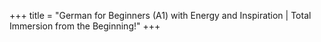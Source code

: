 +++
title = "German for Beginners (A1) with Energy and Inspiration | Total Immersion from the Beginning!"
+++
